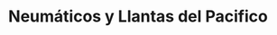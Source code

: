 ---
title: "Neumáticos y Llantas del Pacifico"
url: /las-condes/neumaticos-y-llantas-del-pacifico/
shop: neumáticos
---